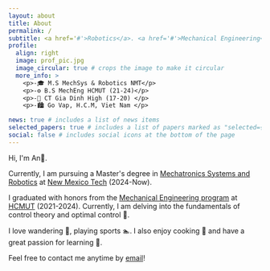 ```yaml
---
layout: about
title: About
permalink: /
subtitle: <a href='#'>Robotics</a>. <a href='#'>Mechanical Engineering</a>. <a href='#'>Control</a>.
profile:
  align: right
  image: prof_pic.jpg
  image_circular: true # crops the image to make it circular
  more_info: >
    <p>-🎓 M.S MechSys & Robotics NMT</p>
    <p>-⚙️ B.S MechEng HCMUT (21-24)</p>
    <p>-🧮 CT Gia Dinh High (17-20) </p>
    <p>-🏙️ Go Vap, H.C.M, Viet Nam </p>

news: true # includes a list of news items
selected_papers: true # includes a list of papers marked as "selected={true}"
social: false # includes social icons at the bottom of the page
---
```

Hi, I'm An🌽.

Currently, I am pursuing a Master's degree in [Mechatronics Systems and Robotics](https://www.nmt.edu/academics/mecheng/graduate-1.php) at [New Mexico Tech](https://en.wikipedia.org/wiki/New_Mexico_Institute_of_Mining_and_Technology) (2024-Now).

I graduated with honors from the [Mechanical Engineering program](https://fme.hcmut.edu.vn/) at [HCMUT](https://en.wikipedia.org/wiki/Ho_Chi_Minh_City_University_of_Technology) (2021-2024). Currently, I am delving into the fundamentals of control theory and optimal control 🔬.

I love wandering 🚊, playing sports 🏊. I also enjoy cooking 🍜 and have a great passion for learning 📝.

Feel free to contact me anytime by [email](an0906946088@gmail.com)!